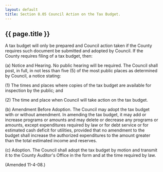 ```yaml
---
layout: default 
title: Section 8.05 Council Action on the Tax Budget.
---
```


{{ page.title }}
----------------

A tax budget will only be prepared and Council action taken if the
County requires such document be submitted and adopted by Council. If
the County requires filing of a tax budget, then:

​(a) Notice and Hearing. No public hearing will be required. The Council
shall post, in full, in not less than five (5) of the most public places
as determined by Council, a notice stating:

​(1) The times and places where copies of the tax budget are available
for inspection by the public; and

​(2) The time and place when Council will take action on the tax budget.

​(b) Amendment Before Adoption. The Council may adopt the tax budget
with or without amendment. In amending the tax budget, it may add or
increase programs or amounts and may delete or decrease any programs or
amounts, except expenditures required by law or for debt service or for
estimated cash deficit for utilities, provided that no amendment to the
budget shall increase the authorized expenditures to the amount greater
than the total estimated income and reserves.

​(c) Adoption. The Council shall adopt the tax budget by motion and
transmit it to the County Auditor's Office in the form and at the time
required by law.

(Amended 11-4-08.)
